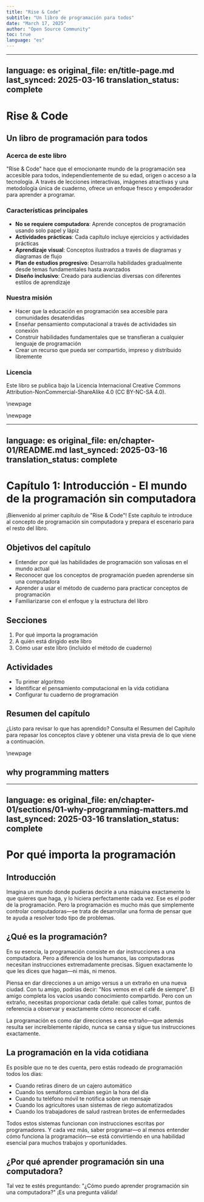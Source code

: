 ```yaml
---
title: "Rise & Code"
subtitle: "Un libro de programación para todos"
date: "March 17, 2025"
author: "Open Source Community"
toc: true
language: "es"
---
```


---
language: es
original_file: en/title-page.md
last_synced: 2025-03-16
translation_status: complete
---

# Rise & Code
## Un libro de programación para todos

### Acerca de este libro

"Rise & Code" hace que el emocionante mundo de la programación sea accesible para todos, independientemente de su edad, origen o acceso a la tecnología. A través de lecciones interactivas, imágenes atractivas y una metodología única de cuaderno, ofrece un enfoque fresco y empoderador para aprender a programar.

### Características principales

- **No se requiere computadora**: Aprende conceptos de programación usando solo papel y lápiz
- **Actividades prácticas**: Cada capítulo incluye ejercicios y actividades prácticas
- **Aprendizaje visual**: Conceptos ilustrados a través de diagramas y diagramas de flujo
- **Plan de estudios progresivo**: Desarrolla habilidades gradualmente desde temas fundamentales hasta avanzados
- **Diseño inclusivo**: Creado para audiencias diversas con diferentes estilos de aprendizaje

### Nuestra misión

- Hacer que la educación en programación sea accesible para comunidades desatendidas
- Enseñar pensamiento computacional a través de actividades sin conexión
- Construir habilidades fundamentales que se transfieran a cualquier lenguaje de programación
- Crear un recurso que pueda ser compartido, impreso y distribuido libremente

### Licencia

Este libro se publica bajo la Licencia Internacional Creative Commons Attribution-NonCommercial-ShareAlike 4.0 (CC BY-NC-SA 4.0). 

\newpage



\newpage

---
language: es
original_file: en/chapter-01/README.md
last_synced: 2025-03-16
translation_status: complete
---

# Capítulo 1: Introducción - El mundo de la programación sin computadora

¡Bienvenido al primer capítulo de "Rise & Code"! Este capítulo te introduce al concepto de programación sin computadora y prepara el escenario para el resto del libro.

## Objetivos del capítulo

- Entender por qué las habilidades de programación son valiosas en el mundo actual
- Reconocer que los conceptos de programación pueden aprenderse sin una computadora
- Aprender a usar el método de cuaderno para practicar conceptos de programación
- Familiarizarse con el enfoque y la estructura del libro

## Secciones

1. Por qué importa la programación
2. A quién está dirigido este libro
3. Cómo usar este libro (incluido el método de cuaderno)

## Actividades

- Tu primer algoritmo
- Identificar el pensamiento computacional en la vida cotidiana
- Configurar tu cuaderno de programación

## Resumen del capítulo

¿Listo para revisar lo que has aprendido? Consulta el Resumen del Capítulo para repasar los conceptos clave y obtener una vista previa de lo que viene a continuación. 



\newpage

## why programming matters

---
language: es
original_file: en/chapter-01/sections/01-why-programming-matters.md
last_synced: 2025-03-16
translation_status: complete
---

# Por qué importa la programación

## Introducción

Imagina un mundo donde pudieras decirle a una máquina exactamente lo que quieres que haga, y lo hiciera perfectamente cada vez. Ese es el poder de la programación. Pero la programación es mucho más que simplemente controlar computadoras—se trata de desarrollar una forma de pensar que te ayuda a resolver todo tipo de problemas.

## ¿Qué es la programación?

En su esencia, la programación consiste en dar instrucciones a una computadora. Pero a diferencia de los humanos, las computadoras necesitan instrucciones extremadamente precisas. Siguen exactamente lo que les dices que hagan—ni más, ni menos.

Piensa en dar direcciones a un amigo versus a un extraño en una nueva ciudad. Con tu amigo, podrías decir: "Nos vemos en el café de siempre". El amigo completa los vacíos usando conocimiento compartido. Pero con un extraño, necesitas proporcionar cada detalle: qué calles tomar, puntos de referencia a observar y exactamente cómo reconocer el café.

La programación es como dar direcciones a ese extraño—que además resulta ser increíblemente rápido, nunca se cansa y sigue tus instrucciones exactamente.

## La programación en la vida cotidiana

Es posible que no te des cuenta, pero estás rodeado de programación todos los días:

- Cuando retiras dinero de un cajero automático
- Cuando los semáforos cambian según la hora del día
- Cuando tu teléfono móvil te notifica sobre un mensaje
- Cuando los agricultores usan sistemas de riego automatizados
- Cuando los trabajadores de salud rastrean brotes de enfermedades

Todos estos sistemas funcionan con instrucciones escritas por programadores. Y cada vez más, saber programar—o al menos entender cómo funciona la programación—se está convirtiendo en una habilidad esencial para muchos trabajos y oportunidades.

## ¿Por qué aprender programación sin una computadora?

Tal vez te estés preguntando: "¿Cómo puedo aprender programación sin una computadora?" ¡Es una pregunta válida! 